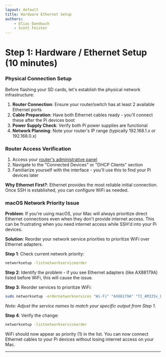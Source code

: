 ```yaml
---
layout: default
title: Hardware Ethernet Setup
authors:
    - Elias Dandouch
    - Scott Feister
---
```

# Step 1: Hardware / Ethernet Setup (10 minutes)

### Physical Connection Setup
Before flashing your SD cards, let's establish the physical network infrastructure:

1. **Router Connection**: Ensure your router/switch has at least 2 available Ethernet ports
2. **Cable Preparation**: Have both Ethernet cables ready - you'll connect these after the Pi devices boot
3. **Power Supply Check**: Verify both Pi power supplies are functional
4. **Network Planning**: Note your router's IP range (typically 192.168.1.x or 192.168.0.x)

### Router Access Verification
1. Access your [router's administrative panel](https://www.lifewire.com/accessing-your-router-at-home-818205)
2. Navigate to the "Connected Devices" or "DHCP Clients" section
3. Familiarize yourself with the interface - you'll use this to find your Pi devices later

**Why Ethernet First?**: Ethernet provides the most reliable initial connection. Once SSH is established, you can configure WiFi as needed.

### macOS Network Priority Issue

**Problem**: If you're using macOS, your Mac will always prioritize direct Ethernet connections even when they don't provide internet access. This can be frustrating when you need internet access while SSH'd into your Pi devices.

**Solution**: Reorder your network service priorities to prioritize WiFi over Ethernet adapters.

**Step 1**: Check current network priority:
```bash
networksetup -listnetworkserviceorder
```

**Step 2**: Identify the problem - if you see Ethernet adapters (like AX88179A) listed before WiFi, this will cause the issue.

**Step 3**: Reorder services to prioritize WiFi:
```bash
sudo networksetup -ordernetworkservices "Wi-Fi" "AX88179A" "TI_AM335x_BeagleBone_Black" "Thunderbolt Bridge" "iPhone USB"
```
*Note: Adjust the service names to match your specific output from Step 1.*

**Step 4**: Verify the change:
```bash
networksetup -listnetworkserviceorder
```

WiFi should now appear as priority (1) in the list. You can now connect Ethernet cables to your Pi devices without losing internet access on your Mac.

---
